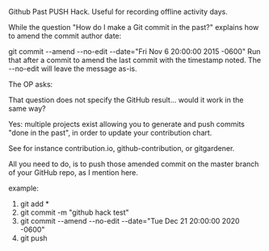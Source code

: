 Github Past PUSH Hack.
Useful for recording offline activity days.

While the question "How do I make a Git commit in the past?" explains how to amend the commit author date:

git commit --amend --no-edit --date="Fri Nov 6 20:00:00 2015 -0600" 
Run that after a commit to amend the last commit with the timestamp noted.
The --no-edit will leave the message as-is.

The OP asks:

That question does not specify the GitHub result... would it work in the same way?

Yes: multiple projects exist allowing you to generate and push commits "done in the past", in order to update your contribution chart.

See for instance contribution.io, github-contribution, or gitgardener.

All you need to do, is to push those amended commit on the master branch of your GitHub repo, as I mention here.




example:

1. git add *
2. git commit -m "github hack test"
3. git commit --amend --no-edit --date="Tue Dec 21 20:00:00 2020 -0600" 
4. git push